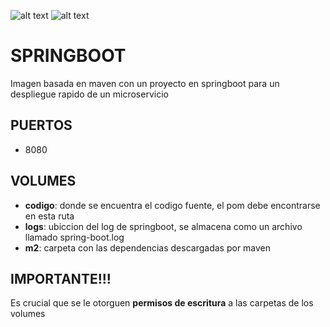 ![alt text](https://sdtimes.com/wp-content/uploads/2018/03/spring-boot-490x257.png)
![alt text](https://upload.wikimedia.org/wikipedia/commons/thumb/0/0b/Maven_logo.svg/512px-Maven_logo.svg.png)

# SPRINGBOOT

Imagen basada en maven con un proyecto en springboot para un despliegue rapido de un microservicio 


## PUERTOS
	
*   8080


## VOLUMES


*  **codigo**: donde se encuentra el codigo fuente, el pom debe encontrarse en esta ruta
*	**logs**: ubiccion del log de springboot, se almacena como un archivo llamado spring-boot.log
*	**m2**: carpeta con las dependencias descargadas por maven

## IMPORTANTE!!!

Es crucial que se le otorguen **permisos de escritura** a las carpetas de los volumes	
